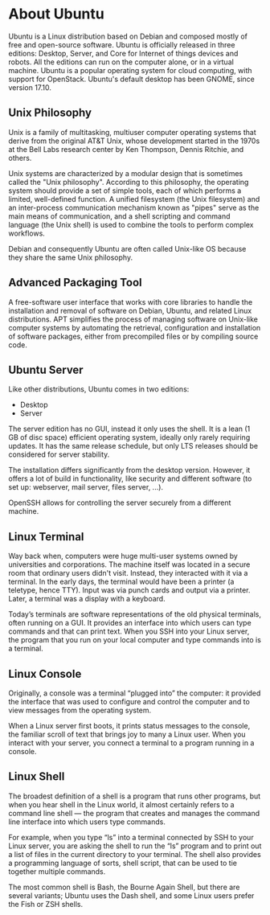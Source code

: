 # About Ubuntu

Ubuntu is a Linux distribution based on Debian and composed mostly of free and open-source software.
Ubuntu is officially released in three editions: Desktop, Server, and Core for Internet of things devices and robots.
All the editions can run on the computer alone, or in a virtual machine. Ubuntu is a popular operating system
for cloud computing, with support for OpenStack. Ubuntu's default desktop has been GNOME, since version 17.10.


## Unix Philosophy

Unix is a family of multitasking, multiuser computer operating systems that derive from the original AT&T Unix,
whose development started in the 1970s at the Bell Labs research center by Ken Thompson, Dennis Ritchie, and others.

Unix systems are characterized by a modular design that is sometimes called the "Unix philosophy".
According to this philosophy, the operating system should provide a set of simple tools, each of which performs
a limited, well-defined function. A unified filesystem (the Unix filesystem) and an inter-process communication
mechanism known as "pipes" serve as the main means of communication, and a shell scripting and command language
(the Unix shell) is used to combine the tools to perform complex workflows.

Debian and consequently Ubuntu are often called Unix-like OS because they share the same Unix philosophy.


## Advanced Packaging Tool

A free-software user interface that works with core libraries to handle the installation and removal of software on
Debian, Ubuntu, and related Linux distributions.
APT simplifies the process of managing software on Unix-like computer systems by automating the retrieval,
configuration and installation of software packages, either from precompiled files or by compiling source code.


## Ubuntu Server

Like other distributions, Ubuntu comes in two editions:
- Desktop
- Server

The server edition has no GUI, instead it only uses the shell.
It is a lean (1 GB of disc space) efficient operating system, ideally only rarely requiring updates.
It has the same release schedule, but only LTS releases should be considered for server stability.

The installation differs significantly from the desktop version. However, it offers a lot of build in functionality,
like security and different software (to set up: webserver, mail server, files server, ...).

OpenSSH allows for controlling the server securely from a different machine.


## Linux Terminal

Way back when, computers were huge multi-user systems owned by universities and corporations.
The machine itself was located in a secure room that ordinary users didn't visit.
Instead, they interacted with it via a terminal. In the early days,
the terminal would have been a printer (a teletype, hence TTY). Input was via punch cards and output via a printer.
Later, a terminal was a display with a keyboard.

Today’s terminals are software representations of the old physical terminals, often running on a GUI.
It provides an interface into which users can type commands and that can print text.
When you SSH into your Linux server, the program that you run on your local computer and type commands into is a terminal.


## Linux Console

Originally, a console was a terminal “plugged into” the computer: it provided the interface that was used to configure
and control the computer and to view messages from the operating system.

When a Linux server first boots, it prints status messages to the console, the familiar scroll of text that brings joy
to many a Linux user. When you interact with your server, you connect a terminal to a program running in a console.


## Linux Shell

The broadest definition of a shell is a program that runs other programs, but when you hear shell in the Linux world,
it almost certainly refers to a command line shell — the program that creates and manages the command line interface
into which users type commands.

For example, when you type “ls” into a terminal connected by SSH to your Linux server,
you are asking the shell to run the “ls” program and to print out a list of files in the current directory to your terminal.
The shell also provides a programming language of sorts, shell script, that can be used to tie together multiple commands.

The most common shell is Bash, the Bourne Again Shell, but there are several variants; Ubuntu uses the Dash shell,
and some Linux users prefer the Fish or ZSH shells.

